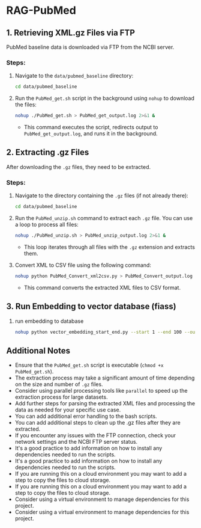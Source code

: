 # RAG-PubMed

## 1. Retrieving XML.gz Files via FTP

PubMed baseline data is downloaded via FTP from the NCBI server.

### Steps:

1.  Navigate to the `data/pubmed_baseline` directory:

    ```bash
    cd data/pubmed_baseline
    ```

2.  Run the `PubMed_get.sh` script in the background using `nohup` to download the files:

    ```bash
    nohup ./PubMed_get.sh > PubMed_get_output.log 2>&1 &
    ```

    - This command executes the script, redirects output to `PubMed_get_output.log`, and runs it in the background.

## 2. Extracting .gz Files

After downloading the `.gz` files, they need to be extracted.

### Steps:

1.  Navigate to the directory containing the `.gz` files (if not already there):

    ```bash
    cd data/pubmed_baseline
    ```

2.  Run the `PubMed_unzip.sh` command to extract each `.gz` file. You can use a loop to process all files:

    ```bash
    nohup ./PubMed_unzip.sh > PubMed_unzip_output.log 2>&1 &
    ```

    - This loop iterates through all files with the `.gz` extension and extracts them.

3.  Convert XML to CSV file using the following command:

    ```bash
    nohup python PubMed_Convert_xml2csv.py > PubMed_Convert_output.log 2>&1 &
    ```

    - This command converts the extracted XML files to CSV format.

## 3. Run Embedding to vector database (fiass)
1. run embedding to database 
    ```bash
    nohup python vector_embedding_start_end.py --start 1 --end 100 --output_dir './output' --batch_size 5000 > vector_embedding_1_100_output.log 2>&1 &
    ```

## Additional Notes

- Ensure that the `PubMed_get.sh` script is executable (`chmod +x PubMed_get.sh`).
- The extraction process may take a significant amount of time depending on the size and number of `.gz` files.
- Consider using parallel processing tools like `parallel` to speed up the extraction process for large datasets.
- Add further steps for parsing the extracted XML files and processing the data as needed for your specific use case.
- You can add additional error handling to the bash scripts.
- You can add additional steps to clean up the .gz files after they are extracted.
- If you encounter any issues with the FTP connection, check your network settings and the NCBI FTP server status.
- It's a good practice to add information on how to install any dependencies needed to run the scripts.
- It's a good practice to add information on how to install any dependencies needed to run the scripts.
- If you are running this on a cloud environment you may want to add a step to copy the files to cloud storage.
- If you are running this on a cloud environment you may want to add a step to copy the files to cloud storage.
- Consider using a virtual environment to manage dependencies for this project.
- Consider using a virtual environment to manage dependencies for this project.
